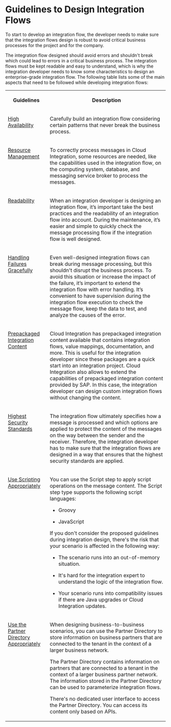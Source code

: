 <!-- loiof9d762720b67409e9efc98eea0c31f8d -->

# Guidelines to Design Integration Flows

To start to develop an integration flow, the developer needs to make sure that the integration flows design is robust to avoid critical business processes for the project and for the company.

The integration flow designed should avoid errors and shouldn't break which could lead to errors in a critical business process. The integration flows must be kept readable and easy to understand, which is why the integration developer needs to know some characteristics to design an enterprise-grade integration flow. The following table lists some of the main aspects that need to be followed while developing integration flows:


<table>
<tr>
<th valign="top">

Guidelines

</th>
<th valign="top">

Description

</th>
</tr>
<tr>
<td valign="top">

[High Availability](https://help.sap.com/viewer/368c481cd6954bdfa5d0435479fd4eaf/LATEST/en-US/3ea1e33606c24c27ad097d60b57b6e4e.html) 

</td>
<td valign="top">

Carefully build an integration flow considering certain patterns that never break the business process.

</td>
</tr>
<tr>
<td valign="top">

[Resource Management](https://help.sap.com/viewer/368c481cd6954bdfa5d0435479fd4eaf/LATEST/en-US/f8cf97498d2549daab65db34f11e119d.html) 

</td>
<td valign="top">

To correctly process messages in Cloud Integration, some resources are needed, like the capabilities used in the integration flow, on the computing system, database, and messaging service broker to process the messages.

</td>
</tr>
<tr>
<td valign="top">

[Readability](https://help.sap.com/viewer/368c481cd6954bdfa5d0435479fd4eaf/LATEST/en-US/578fa7780344468388f689455f38b3a4.html) 

</td>
<td valign="top">

When an integration developer is designing an integration flow, it’s important take the best practices and the readability of an integration flow into account. During the maintenance, it’s easier and simple to quickly check the message processing flow if the integration flow is well designed.

</td>
</tr>
<tr>
<td valign="top">

[Handling Failures Gracefully](https://help.sap.com/viewer/368c481cd6954bdfa5d0435479fd4eaf/LATEST/en-US/42c95f752c8d4b4cad98b7608223424f.html) 

</td>
<td valign="top">

Even well-designed integration flows can break during message processing, but this shouldn't disrupt the business process. To avoid this situation or increase the impact of the failure, it’s important to extend the integration flow with error handling. It’s convenient to have supervision during the integration flow execution to check the message flow, keep the data to test, and analyze the causes of the error.

</td>
</tr>
<tr>
<td valign="top">

[Prepackaged Integration Content](https://help.sap.com/viewer/368c481cd6954bdfa5d0435479fd4eaf/LATEST/en-US/95c68ce417e2476d994f082b9301a98d.html) 

</td>
<td valign="top">

Cloud Integration has prepackaged integration content available that contains integration flows, value mappings, documentation, and more. This is useful for the integration developer since these packages are a quick start into an integration project. Cloud Integration also allows to extend the capabilities of prepackaged integration content provided by SAP. In this case, the integration developer can design custom integration flows without changing the content.

</td>
</tr>
<tr>
<td valign="top">

[Highest Security Standards](https://help.sap.com/viewer/368c481cd6954bdfa5d0435479fd4eaf/LATEST/en-US/201fd43d4dab4bce9144ebfd9cdfbb20.html) 

</td>
<td valign="top">

The integration flow ultimately specifies how a message is processed and which options are applied to protect the content of the messages on the way between the sender and the receiver. Therefore, the integration developer has to make sure that the integration flows are designed in a way that ensures that the highest security standards are applied.

</td>
</tr>
<tr>
<td valign="top">

[Use Scripting Appropriately](https://help.sap.com/viewer/368c481cd6954bdfa5d0435479fd4eaf/LATEST/en-US/d4dc13c927b044b2a38e458f4cea9da5.html) 

</td>
<td valign="top">

You can use the Script step to apply script operations on the message content. The Script step type supports the following script languages:

-   Groovy

-   JavaScript


If you don't consider the proposed guidelines during integration design, there's the risk that your scenario is affected in the following way:

-   The scenario runs into an out-of-memory situation.

-   It's hard for the integration expert to understand the logic of the integration flow.

-   Your scenario runs into compatibility issues if there are Java upgrades or Cloud Integration updates.




</td>
</tr>
<tr>
<td valign="top">

[Use the Partner Directory Appropriately](https://help.sap.com/viewer/368c481cd6954bdfa5d0435479fd4eaf/LATEST/en-US/6e00412aebd549f8b5771c9397c08c5d.html) 

</td>
<td valign="top">

When designing business-to-business scenarios, you can use the Partner Directory to store information on business partners that are connected to the tenant in the context of a larger business network.

The Partner Directory contains information on partners that are connected to a tenant in the context of a larger business partner network. The information stored in the Partner Directory can be used to parameterize integration flows.

There's no dedicated user interface to access the Partner Directory. You can access its content only based on APIs.

</td>
</tr>
</table>

